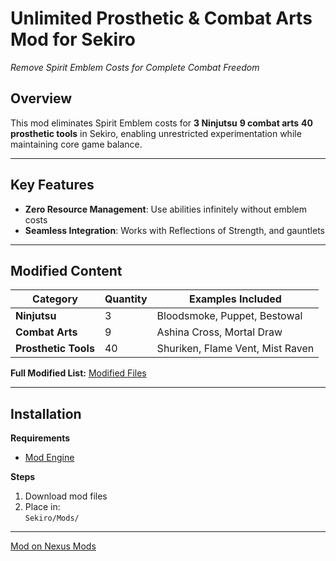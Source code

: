 # Unlimited Prosthetic & Combat Arts Mod for Sekiro  
*Remove Spirit Emblem Costs for Complete Combat Freedom*

##  Overview  
This mod eliminates Spirit Emblem costs for **3 Ninjutsu** **9 combat arts** **40 prosthetic tools** in Sekiro, enabling unrestricted experimentation while maintaining core game balance.

---

##  Key Features  
- **Zero Resource Management**: Use abilities infinitely without emblem costs  
- **Seamless Integration**: Works with Reflections of Strength, and gauntlets  
 

---

## Modified Content   
| Category          | Quantity | Examples Included |
|-------------------|----------|-------------------|
| **Ninjutsu**      | 3        | Bloodsmoke, Puppet, Bestowal |
| **Combat Arts**   | 9        | Ashina Cross, Mortal Draw |
| **Prosthetic Tools** | 40     | Shuriken, Flame Vent, Mist Raven |

**Full Modified List:** [Modified Files](MODIFIED_LIST.md)


---

##  Installation  
**Requirements**  
- [Mod Engine](https://www.nexusmods.com/sekiro/mods/6)  

**Steps**  
1. Download mod files  
2. Place in:  
   `Sekiro/Mods/`  
  ---

  [Mod on Nexus Mods](https://www.nexusmods.com/sekiro/mods/2068)  
